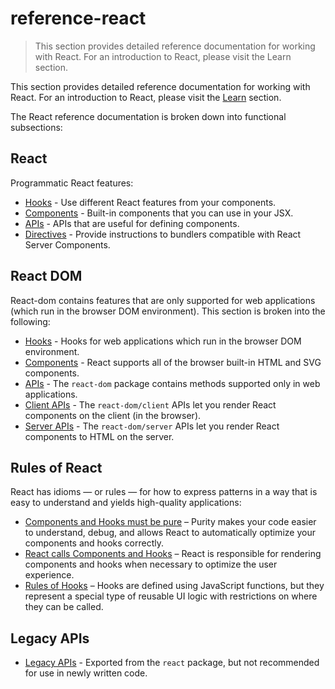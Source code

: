 # reference-react

> This section provides detailed reference documentation for working with React. For an introduction to React, please visit the Learn section.



This section provides detailed reference documentation for working with React. For an introduction to React, please visit the [Learn](/learn) section.

The React reference documentation is broken down into functional subsections:

## React[](#react "Link for React")

Programmatic React features:

*   [Hooks](/reference/react/hooks) - Use different React features from your components.
*   [Components](/reference/react/components) - Built-in components that you can use in your JSX.
*   [APIs](/reference/react/apis) - APIs that are useful for defining components.
*   [Directives](/reference/rsc/directives) - Provide instructions to bundlers compatible with React Server Components.

## React DOM[](#react-dom "Link for React DOM")

React-dom contains features that are only supported for web applications (which run in the browser DOM environment). This section is broken into the following:

*   [Hooks](/reference/react-dom/hooks) - Hooks for web applications which run in the browser DOM environment.
*   [Components](/reference/react-dom/components) - React supports all of the browser built-in HTML and SVG components.
*   [APIs](/reference/react-dom) - The `react-dom` package contains methods supported only in web applications.
*   [Client APIs](/reference/react-dom/client) - The `react-dom/client` APIs let you render React components on the client (in the browser).
*   [Server APIs](/reference/react-dom/server) - The `react-dom/server` APIs let you render React components to HTML on the server.

## Rules of React[](#rules-of-react "Link for Rules of React")

React has idioms — or rules — for how to express patterns in a way that is easy to understand and yields high-quality applications:

*   [Components and Hooks must be pure](/reference/rules/components-and-hooks-must-be-pure) – Purity makes your code easier to understand, debug, and allows React to automatically optimize your components and hooks correctly.
*   [React calls Components and Hooks](/reference/rules/react-calls-components-and-hooks) – React is responsible for rendering components and hooks when necessary to optimize the user experience.
*   [Rules of Hooks](/reference/rules/rules-of-hooks) – Hooks are defined using JavaScript functions, but they represent a special type of reusable UI logic with restrictions on where they can be called.

## Legacy APIs[](#legacy-apis "Link for Legacy APIs")

*   [Legacy APIs](/reference/react/legacy) - Exported from the `react` package, but not recommended for use in newly written code.
